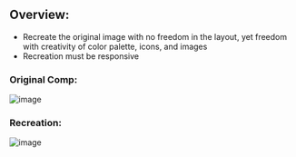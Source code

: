 ## Overview:
  - Recreate the original image with no freedom in the layout, yet freedom with creativity of color palette, icons, and images
  - Recreation must be responsive
    
### Original Comp:

![image](https://preview.ibb.co/chbwsz/static_comp_challenge_1.jpg)

### Recreation:

![image](https://preview.ibb.co/bw1CXz/Screen_Shot_2018_09_04_at_10_57_38_PM.png)

